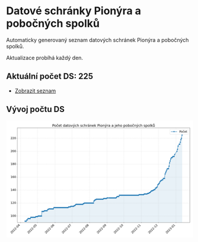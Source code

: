 # Datové schránky Pionýra a pobočných spolků

Automaticky generovaný seznam datových schránek Pionýra a pobočných spolků.

Aktualizace probíhá každý den.

## Aktuální počet DS: 225

- [Zobrazit seznam](datovky.csv)

## Vývoj počtu DS

![Vývoj počtu datových schránek](history.png)
